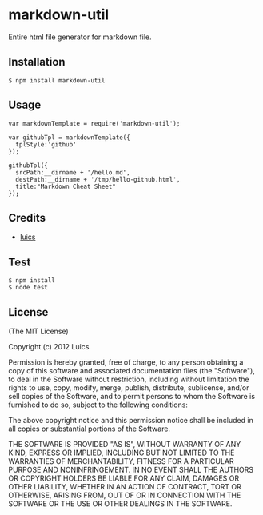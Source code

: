 # markdown-util

Entire html file generator for markdown file.

## Installation

    $ npm install markdown-util

## Usage

	var markdownTemplate = require('markdown-util');

    var githubTpl = markdownTemplate({
	  tplStyle:'github'
	});

	githubTpl({
	  srcPath:__dirname + '/hello.md',
	  destPath:__dirname + '/tmp/hello-github.html',
	  title:"Markdown Cheat Sheet"
	});

## Credits

  - [luics](http://github.com/luics)


## Test

    $ npm install
    $ node test


## License

(The MIT License)

Copyright (c) 2012 Luics

Permission is hereby granted, free of charge, to any person obtaining a copy of
this software and associated documentation files (the "Software"), to deal in
the Software without restriction, including without limitation the rights to
use, copy, modify, merge, publish, distribute, sublicense, and/or sell copies of
the Software, and to permit persons to whom the Software is furnished to do so,
subject to the following conditions:

The above copyright notice and this permission notice shall be included in all
copies or substantial portions of the Software.

THE SOFTWARE IS PROVIDED "AS IS", WITHOUT WARRANTY OF ANY KIND, EXPRESS OR
IMPLIED, INCLUDING BUT NOT LIMITED TO THE WARRANTIES OF MERCHANTABILITY, FITNESS
FOR A PARTICULAR PURPOSE AND NONINFRINGEMENT. IN NO EVENT SHALL THE AUTHORS OR
COPYRIGHT HOLDERS BE LIABLE FOR ANY CLAIM, DAMAGES OR OTHER LIABILITY, WHETHER
IN AN ACTION OF CONTRACT, TORT OR OTHERWISE, ARISING FROM, OUT OF OR IN
CONNECTION WITH THE SOFTWARE OR THE USE OR OTHER DEALINGS IN THE SOFTWARE.
